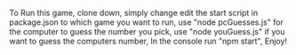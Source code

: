 To Run this game,
clone down,
simply change edit the  start script in package.json to which game you want to run,
use "node pcGuesses.js" for the computer to guess the number you pick,
use "node youGuess.js" if you want to guess the computers number,
In the console run "npm start",
Enjoy!
